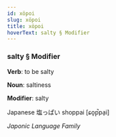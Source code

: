 ```yaml
---
id: xöpoi
slug: xöpoi
title: xöpoi
hoverText: salty § Modifier
---
```


### salty § Modifier

**Verb**: to be salty

**Noun**: saltiness

**Modifier**: salty

Japanese 塩っぱい shoppai [ɕo̞p̚pa̠i]

*Japonic Language Family*